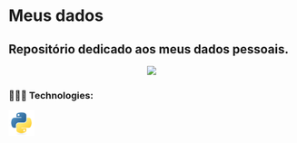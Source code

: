 # Meus dados
## **Repositório dedicado aos meus dados pessoais.**

<p align="center">
<img src="https://cdn.dribbble.com/users/4385214/screenshots/10639794/2gui.gif">
  
  ### 👨🏻‍💻 Technologies:

<img src="https://raw.githubusercontent.com/devicons/devicon/master/icons/python/python-original.svg" alt="imagem" width="45"> &nbsp;
